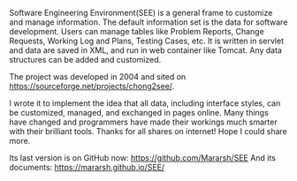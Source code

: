 Software Engineering Environment(SEE) is a general frame to customize and manage information. The default information set is the data for software development. Users can manage tables like Problem Reports, Change Requests, Working Log and Plans, Testing Cases, etc.
It is written in servlet and data are saved in XML, and run in web container like Tomcat.
Any data structures can be added and customized.

The project was developed in 2004 and sited on https://sourceforge.net/projects/chong2see/.

I wrote it to implement the idea that all data, including interface styles, can be customized, managed, and exchanged in pages online. Many things have changed and programmers have made their workings much smarter with their brilliant tools. Thanks for all shares on internet! Hope I could share more.

Its last version is on GitHub now: https://github.com/Mararsh/SEE 
And its documents: https://mararsh.github.io/SEE/
